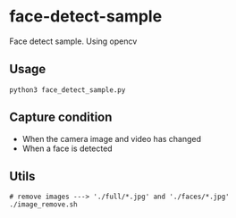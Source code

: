 # face-detect-sample
Face detect sample. Using opencv



## Usage

```
python3 face_detect_sample.py
```



## Capture condition

* When the camera image and video has changed
* When a face is detected



## Utils

```
# remove images ---> './full/*.jpg' and './faces/*.jpg'
./image_remove.sh
```

